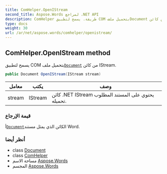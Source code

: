 ```yaml
---
title: ComHelper.OpenIStream
second_title: Aspose.Words لمراجع .NET API
description: ComHelper طريقة. يسمح لتطبيق COM بتحميل ملفDocument من كائن IStream.
type: docs
weight: 30
url: /ar/net/aspose.words/comhelper/openistream/
---
```

## ComHelper.OpenIStream method

يسمح لتطبيق COM بتحميل ملف[`Document`](../../document/) من كائن IStream.

```csharp
public Document OpenIStream(IStream stream)
```

| معامل | يكتب | وصف |
| --- | --- | --- |
| stream | IStream | كائن .NET IStream يحتوي على المستند المطلوب تحميله. |

### قيمة الإرجاع

أ[`Document`](../../document/)الكائن الذي يمثل مستند Word.

### أنظر أيضا

* class [Document](../../document/)
* class [ComHelper](../)
* مساحة الاسم [Aspose.Words](../../comhelper/)
* المجسم [Aspose.Words](../../../)


